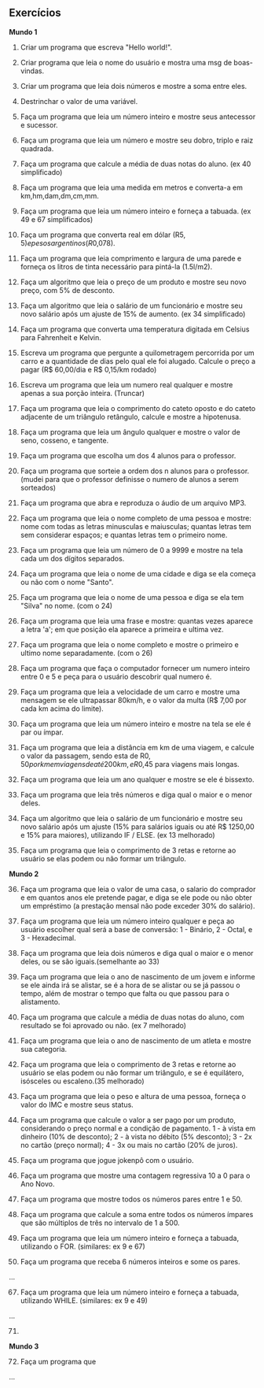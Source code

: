 ## Exercícios

__Mundo 1__
1. Criar um programa que escreva "Hello world!".

2. Criar programa que leia o nome do usuário e mostra uma msg de boas-vindas.

3. Criar um programa que leia dois números e mostre a soma entre eles.

4. Destrinchar o valor de uma variável.

5. Faça um programa que leia um número inteiro e mostre seus antecessor e sucessor.

6. Faça um programa que leia um número e mostre seu dobro, triplo e raiz quadrada.

7. Faça um programa que calcule a média de duas notas do aluno. (ex 40 simplificado)

8. Faça um programa que leia uma medida em metros e converta-a em km,hm,dam,dm,cm,mm.

9. Faça um programa que leia um número inteiro e forneça a tabuada. (ex 49 e 67 simplificados)

10. Faça um programa que converta real em dólar (R$5,5) e pesos argentinos (R$0,078).

11. Faça um programa que leia comprimento e largura de uma parede e forneça os litros de tinta necessário para pintá-la (1.5l/m2).

12. Faça um algoritmo que leia o preço de um produto e mostre seu novo preço, com 5% de desconto.

13. Faça um algoritmo que leia o salário de um funcionário e mostre seu novo salário após um ajuste de 15% de aumento. (ex 34 simplificado)

14. Faça um programa que converta uma temperatura digitada em Celsius para Fahrenheit e Kelvin.

15. Escreva um programa que pergunte a quilometragem percorrida por um carro e a quantidade de dias pelo qual ele foi alugado. Calcule o preço a pagar (R$ 60,00/dia e R$ 0,15/km rodado)

16. Escreva um programa que leia um numero real qualquer e mostre apenas a sua porção inteira. (Truncar)

17. Faça um programa que leia o comprimento do cateto oposto e do cateto adjacente de um triângulo retângulo, calcule e mostre a hipotenusa.

18. Faça um programa que leia um ângulo qualquer e mostre o valor de seno, cosseno, e tangente.

19. Faça um programa que escolha um dos 4 alunos para o professor.

20. Faça um programa que sorteie a ordem dos n alunos para o professor. (mudei para que o professor definisse o numero de alunos a serem sorteados)

21. Faça um programa que abra e reproduza o áudio de um arquivo MP3.

22. Faça um programa que leia o nome completo de uma pessoa e mostre: nome com todas as letras minusculas e maiusculas; quantas letras tem sem considerar espaços; e quantas letras tem o primeiro nome.

23. Faça um programa que leia um número de 0 a 9999 e mostre na tela cada um dos dígitos separados.

24. Faça um programa que leia o nome de uma cidade e diga se ela começa ou não com o nome "Santo".

25. Faça um programa que leia o nome de uma pessoa e diga se ela tem "Silva" no nome. (com o 24)

26. Faça um programa que leia uma frase e mostre: quantas vezes aparece a letra 'a'; em que posição ela aparece a primeira e ultima vez.

27. Faça um programa que leia o nome completo e mostre o primeiro e ultimo nome separadamente. (com o 26)

28. Faça um programa que faça o computador fornecer um numero inteiro entre 0 e 5 e peça para o usuário descobrir qual numero é.

29. Faça um programa que leia a velocidade de um carro e mostre uma mensagem se ele ultrapassar 80km/h, e o valor da multa (R$ 7,00 por cada km acima do limite).

30. Faça um programa que leia um número inteiro e mostre na tela se ele é par ou ímpar.

31. Faça um programa que leia a distância em km de uma viagem, e calcule o valor da passagem, sendo esta de R$0,50 por km em viagens de até 200km, e R$0,45 para viagens mais longas.

32. Faça um programa que leia um ano qualquer e mostre se ele é bissexto.

33. Faça um programa que leia três números e diga qual o maior e o menor deles.

34. Faça um algoritmo que leia o salário de um funcionário e mostre seu novo salário após um ajuste (15% para salários iguais ou até R$ 1250,00 e 15% para maiores), utilizando IF / ELSE. (ex 13 melhorado)

35. Faça um programa que leia o comprimento de 3 retas e retorne ao usuário se elas podem ou não formar um triângulo.

__Mundo 2__

36. Faça um programa que leia o valor de uma casa, o salario do comprador e em quantos anos ele pretende pagar, e diga se ele pode ou não obter um empréstimo (a prestação mensal não pode exceder 30% do salário).

37. Faça um programa que leia um número inteiro qualquer e peça ao usuário escolher qual será a base de conversão: 1 - Binário, 2 - Octal, e 3 - Hexadecimal.

38. Faça um programa que leia dois números e diga qual o maior e o menor deles, ou se são iguais.(semelhante ao 33)

39. Faça um programa que leia o ano de nascimento de um jovem e informe se ele ainda irá se alistar, se é a hora de se alistar ou se já passou o tempo, além de mostrar o tempo que falta ou que passou para o alistamento.

40. Faça um programa que calcule a média de duas notas do aluno, com resultado se foi aprovado ou não. (ex 7 melhorado)

41. Faça um programa que leia o ano de nascimento de um atleta e mostre sua categoria.

42. Faça um programa que leia o comprimento de 3 retas e retorne ao usuário se elas podem ou não formar um triângulo, e se é equilátero, isósceles ou escaleno.(35 melhorado)

43. Faça um programa que leia o peso e altura de uma pessoa, forneça o valor do IMC e mostre seus status.

44. Faça um programa que calcule o valor a ser pago por um produto, considerando o preço normal e a condição de pagamento. 1 - à vista em dinheiro (10% de desconto); 2 - à vista no débito (5% desconto); 3 - 2x no cartão (preço normal); 4 - 3x ou mais no cartão (20% de juros).

45. Faça um programa que jogue jokenpô com o usuário.

46. Faça um programa que mostre uma contagem regressiva 10 a 0 para o Ano Novo.

47. Faça um programa que mostre todos os números pares entre 1 e 50.

48. Faça um programa que calcule a soma entre todos os números ímpares que são múltiplos de três no intervalo de 1 a 500.

49. Faça um programa que leia um número inteiro e forneça a tabuada, utilizando o FOR. (similares: ex 9 e 67)

50. Faça um programa que receba 6 números inteiros e some os pares.

...

67. Faça um programa que leia um número inteiro e forneça a tabuada, utilizando WHILE. (similares: ex 9 e 49)

...

71. 

__Mundo 3__

72. Faça um programa que

...